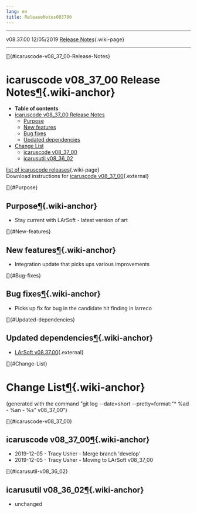 ```yaml
---
lang: en
title: ReleaseNotes083700
---
```


  ----------- ------------ -- -- ------------------------------------------------------
  v08.37.00   12/05/2019         [Release Notes](ReleaseNotes083700.html){.wiki-page}
  ----------- ------------ -- -- ------------------------------------------------------

[]{#icaruscode-v08_37_00-Release-Notes}

icaruscode v08\_37\_00 Release Notes[¶](#icaruscode-v08_37_00-Release-Notes){.wiki-anchor}
==========================================================================================

-   **Table of contents**
-   [icaruscode v08\_37\_00 Release
    Notes](#icaruscode-v08_37_00-Release-Notes)
    -   [Purpose](#Purpose)
    -   [New features](#New-features)
    -   [Bug fixes](#Bug-fixes)
    -   [Updated dependencies](#Updated-dependencies)
-   [Change List](#Change-List)
    -   [icaruscode v08\_37\_00](#icaruscode-v08_37_00)
    -   [icarusutil v08\_36\_02](#icarusutil-v08_36_02)

[list of icaruscode
releases](List_of_ICARUS_code_releases.html){.wiki-page}\
Download instructions for [icaruscode
v08\_37\_00](http://scisoft.fnal.gov/scisoft/bundles/sbnd/v08_37_00/icaruscode-v08_37_00.html){.external}

[]{#Purpose}

Purpose[¶](#Purpose){.wiki-anchor}
----------------------------------

-   Stay current with LArSoft - latest version of art

[]{#New-features}

New features[¶](#New-features){.wiki-anchor}
--------------------------------------------

-   Integration update that picks ups various improvements

[]{#Bug-fixes}

Bug fixes[¶](#Bug-fixes){.wiki-anchor}
--------------------------------------

-   Picks up fix for bug in the candidate hit finding in larreco

[]{#Updated-dependencies}

Updated dependencies[¶](#Updated-dependencies){.wiki-anchor}
------------------------------------------------------------

-   [LArSoft
    v08.37.00](https://cdcvs.fnal.gov/redmine/projects/larsoft/wiki/ReleaseNotes083700){.external}

[]{#Change-List}

Change List[¶](#Change-List){.wiki-anchor}
==========================================

(generated with the command \"git log \--date=short
\--pretty=format:\"\* %ad - %an - %s\" v08\_37\_00\")

[]{#icaruscode-v08_37_00}

icaruscode v08\_37\_00[¶](#icaruscode-v08_37_00){.wiki-anchor}
--------------------------------------------------------------

-   2019-12-05 - Tracy Usher - Merge branch \'develop\'
-   2019-12-05 - Tracy Usher - Moving to LArSoft v08\_37\_00

[]{#icarusutil-v08_36_02}

icarusutil v08\_36\_02[¶](#icarusutil-v08_36_02){.wiki-anchor}
--------------------------------------------------------------

-   unchanged
